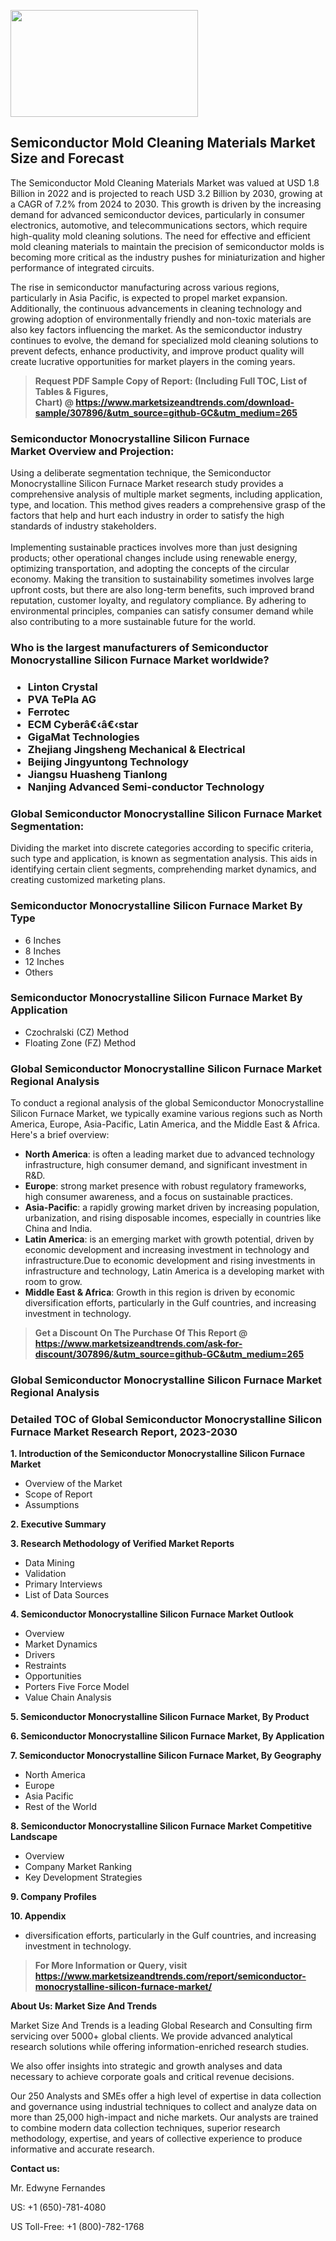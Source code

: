 <p><img class="alignnone size-medium wp-image-20088" src="https://ffe5etoiles.com/wp-content/uploads/2024/12/MST1-300x171.png" alt="" width="300" height="171" /></p><h2>Semiconductor Mold Cleaning Materials Market Size and Forecast</h2><p>The Semiconductor Mold Cleaning Materials Market was valued at USD 1.8 Billion in 2022 and is projected to reach USD 3.2 Billion by 2030, growing at a CAGR of 7.2% from 2024 to 2030. This growth is driven by the increasing demand for advanced semiconductor devices, particularly in consumer electronics, automotive, and telecommunications sectors, which require high-quality mold cleaning solutions. The need for effective and efficient mold cleaning materials to maintain the precision of semiconductor molds is becoming more critical as the industry pushes for miniaturization and higher performance of integrated circuits.</p><p>The rise in semiconductor manufacturing across various regions, particularly in Asia Pacific, is expected to propel market expansion. Additionally, the continuous advancements in cleaning technology and growing adoption of environmentally friendly and non-toxic materials are also key factors influencing the market. As the semiconductor industry continues to evolve, the demand for specialized mold cleaning solutions to prevent defects, enhance productivity, and improve product quality will create lucrative opportunities for market players in the coming years.</p></p><blockquote id="" class=""><strong>Request PDF Sample Copy of Report: (Including Full TOC, List of Tables &amp; Figures, Chart)&nbsp;@&nbsp;<strong><a href="https://www.marketsizeandtrends.com/download-sample/307896/&utm_source=github-GC&utm_medium=265" target="_blank">https://www.marketsizeandtrends.com/download-sample/307896/&utm_source=github-GC&utm_medium=265</a></strong></strong></blockquote><h3 id="" class="">Semiconductor Monocrystalline Silicon Furnace Market&nbsp;Overview and Projection:</h3><p id="" class="">Using a deliberate segmentation technique, the Semiconductor Monocrystalline Silicon Furnace Market research study provides a comprehensive analysis of multiple market segments, including application, type, and location. This method gives readers a comprehensive grasp of the factors that help and hurt each industry in order to satisfy the high standards of industry stakeholders. <br /> <br />Implementing sustainable practices involves more than just designing products; other operational changes include using renewable energy, optimizing transportation, and adopting the concepts of the circular economy. Making the transition to sustainability sometimes involves large upfront costs, but there are also long-term benefits, such improved brand reputation, customer loyalty, and regulatory compliance. By adhering to environmental principles, companies can satisfy consumer demand while also contributing to a more sustainable future for the world.</p><h3 id="" class="">Who is the largest manufacturers of&nbsp;Semiconductor Monocrystalline Silicon Furnace Market worldwide?</h3><h3 class=""><p><ul><li>Linton Crystal </li><li> PVA TePla AG </li><li> Ferrotec </li><li> ECM Cyberâ€‹â€‹star </li><li> GigaMat Technologies </li><li> Zhejiang Jingsheng Mechanical & Electrical </li><li> Beijing Jingyuntong Technology </li><li> Jiangsu Huasheng Tianlong </li><li> Nanjing Advanced Semi-conductor Technology</li></ul></p></h3><h3 id="" class="">Global&nbsp;Semiconductor Monocrystalline Silicon Furnace Market Segmentation:</h3><p id="" class="">Dividing the market into discrete categories according to specific criteria, such type and application, is known as segmentation analysis. This aids in identifying certain client segments, comprehending market dynamics, and creating customized marketing plans.</p><h3 id="" class="">Semiconductor Monocrystalline Silicon Furnace Market&nbsp;By Type</h3><p><p><ul><li>6 Inches</li><li> 8 Inches</li><li> 12 Inches</li><li> Others</p></li></ul></p></p><h3 id="" class="">Semiconductor Monocrystalline Silicon Furnace Market&nbsp;By Application</h3><p class=""><p><ul><li>Czochralski (CZ) Method</li><li> Floating Zone (FZ) Method</li></ul></p></p><h3 id="" class="">Global Semiconductor Monocrystalline Silicon Furnace Market Regional Analysis</h3><p id="" class="">To conduct a regional analysis of the global Semiconductor Monocrystalline Silicon Furnace Market, we typically examine various regions such as North America, Europe, Asia-Pacific, Latin America, and the Middle East &amp; Africa. Here's a brief overview:</p><ul><li><strong>North America</strong>: is often a leading market due to advanced technology infrastructure, high consumer demand, and significant investment in R&amp;D.</li><li><strong>Europe</strong>: strong market presence with robust regulatory frameworks, high consumer awareness, and a focus on sustainable practices.</li><li><strong>Asia-Pacific</strong>: a rapidly growing market driven by increasing population, urbanization, and rising disposable incomes, especially in countries like China and India.</li><li><strong>Latin America</strong>: is an emerging market with growth potential, driven by economic development and increasing investment in technology and infrastructure.Due to economic development and rising investments in infrastructure and technology, Latin America is a developing market with room to grow.</li><li><strong>Middle East &amp; Africa</strong>: Growth in this region is driven by economic diversification efforts, particularly in the Gulf countries, and increasing investment in technology.</li></ul><blockquote id="" class=""><strong>Get a Discount On The Purchase Of This Report @ <strong><a href="https://www.marketsizeandtrends.com/ask-for-discount/307896/&utm_source=github-GC&utm_medium=265" target="_blank">https://www.marketsizeandtrends.com/ask-for-discount/307896/&utm_source=github-GC&utm_medium=265</a></strong></strong></blockquote><h3 id="" class="">Global Semiconductor Monocrystalline Silicon Furnace Market Regional Analysis</h3><h3 id="" class="">Detailed TOC of Global Semiconductor Monocrystalline Silicon Furnace Market Research Report, 2023-2030</h3><p id="" class=""><strong>1. Introduction of the Semiconductor Monocrystalline Silicon Furnace Market</strong></p><ul><li>Overview of the Market</li><li>Scope of Report</li><li>Assumptions</li></ul><p id="" class=""><strong>2. Executive Summary</strong></p><p id="" class=""><strong>3. Research Methodology of Verified Market Reports</strong></p><ul><li>Data Mining</li><li>Validation</li><li>Primary Interviews</li><li>List of Data Sources</li></ul><p id="" class=""><strong>4. Semiconductor Monocrystalline Silicon Furnace Market Outlook</strong></p><ul><li>Overview</li><li>Market Dynamics</li><li>Drivers</li><li>Restraints</li><li>Opportunities</li><li>Porters Five Force Model</li><li>Value Chain Analysis</li></ul><p id="" class=""><strong>5. Semiconductor Monocrystalline Silicon Furnace Market, By Product</strong></p><p id="" class=""><strong>6. Semiconductor Monocrystalline Silicon Furnace Market, By Application</strong></p><p id="" class=""><strong>7. Semiconductor Monocrystalline Silicon Furnace Market, By Geography</strong></p><ul><li>North America</li><li>Europe</li><li>Asia Pacific</li><li>Rest of the World</li></ul><p id="" class=""><strong>8. Semiconductor Monocrystalline Silicon Furnace Market Competitive Landscape</strong></p><ul><li>Overview</li><li>Company Market Ranking</li><li>Key Development Strategies</li></ul><p id="" class=""><strong>9. Company Profiles</strong></p><p id="" class=""><strong>10. Appendix</strong></p><ul><li>diversification efforts, particularly in the Gulf countries, and increasing investment in technology.</li></ul><blockquote id="" class=""><strong>For More Information or Query, visit <strong><strong><a href="https://www.marketsizeandtrends.com/report/semiconductor-monocrystalline-silicon-furnace-market/" target="_blank">https://www.marketsizeandtrends.com/report/semiconductor-monocrystalline-silicon-furnace-market/</a></strong></strong></strong></blockquote><p id="" class=""><strong>About Us: Market Size And Trends</strong></p><p id="" class="">Market Size And Trends is a leading Global Research and Consulting firm servicing over 5000+ global clients. We provide advanced analytical research solutions while offering information-enriched research studies.</p><p id="" class="">We also offer insights into strategic and growth analyses and data necessary to achieve corporate goals and critical revenue decisions.</p><p id="" class="">Our 250 Analysts and SMEs offer a high level of expertise in data collection and governance using industrial techniques to collect and analyze data on more than 25,000 high-impact and niche markets. Our analysts are trained to combine modern data collection techniques, superior research methodology, expertise, and years of collective experience to produce informative and accurate research.</p><p id="" class=""><strong>Contact us:</strong></p><p id="" class="">Mr. Edwyne Fernandes</p><p id="" class="">US: +1 (650)-781-4080</p><p id="" class="">US Toll-Free: +1 (800)-782-1768</p>
